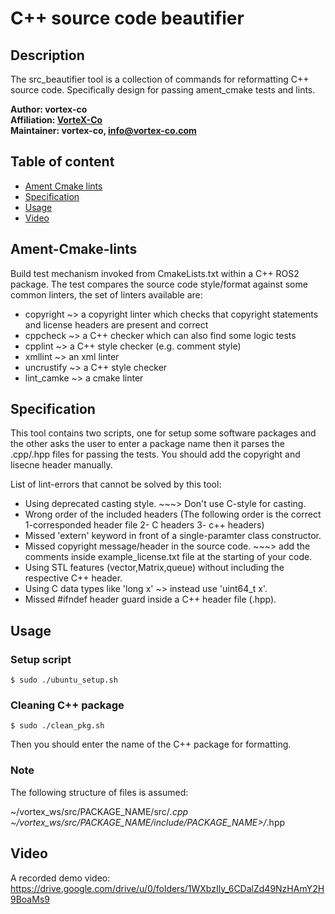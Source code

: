 
# C++ source code beautifier

## Description

The src_beautifier tool is a collection of commands for reformatting C++ source code. Specifically design for passing ament_cmake tests and lints.

**Author: vortex-co<br />
Affiliation: [VorteX-Co](https://vortex-co.com/home)<br />
Maintainer: vortex-co, info@vortex-co.com**


## Table of content
* [Ament Cmake lints](#Ament-Cmake-lints)
* [Specification](#Specification)
* [Usage](#Usage)
* [Video](#Video)

## Ament-Cmake-lints

Build test mechanism invoked from CmakeLists.txt within a C++ ROS2 package. The test compares the source code style/format against some common linters, the set of linters available are:

* copyright   ~> a copyright linter which checks that copyright statements and license headers are present and correct
* cppcheck    ~> a C++ checker which can also find some logic tests
* cpplint     ~> a C++ style checker (e.g. comment style)
* xmllint     ~> an xml linter
* uncrustify  ~> a C++ style checker
* lint_camke  ~> a cmake linter


## Specification

This tool contains two scripts, one for setup some software packages and the other asks the user to enter a package name then it parses the .cpp/.hpp files for passing the tests.
You should add the copyright and lisecne header manually.

List of lint-errors that cannot be solved by this tool:

* Using deprecated casting style. ~~~> Don't use C-style for casting.
* Wrong order of the included headers (The following order is the correct 1-corresponded header file 2- C headers 3- c++ headers)
* Missed 'extern' keyword in front of a single-paramter class constructor.
* Missed copyright message/header in the source code.  ~~~> add the comments inside example_license.txt file at the starting of your code.
* Using STL features (vector,Matrix,queue) without including the respective C++ header.
* Using C data types like 'long x' ~> instead use 'uint64_t x'.
* Missed #ifndef header guard inside a C++ header file (.hpp). 


## Usage 

### Setup script
```
$ sudo ./ubuntu_setup.sh

```
### Cleaning C++ package

```
$ sudo ./clean_pkg.sh
```
Then you should enter the name of the C++ package for formatting.

### Note

The following structure of files is assumed:

~/vortex_ws/src/PACKAGE_NAME/src/*.cpp
~/vortex_ws/src/PACKAGE_NAME/include/PACKAGE_NAME>/*.hpp

## Video

A recorded demo video:
https://drive.google.com/drive/u/0/folders/1WXbzIly_6CDalZd49NzHAmY2H9BoaMs9
